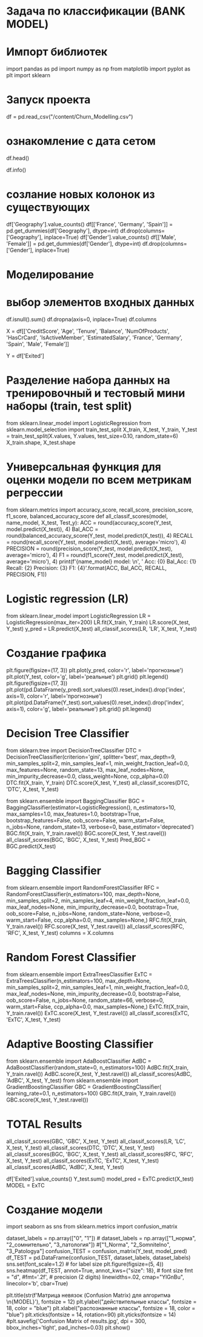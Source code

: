 # Задача по классификации (BANK MODEL)



# Импорт библиотек
import pandas as pd
import numpy as np
from matplotlib import pyplot as plt
import sklearn

# Запуск проекта
df = pd.read_csv("/content/Churn_Modelling.csv")

# ознакомление с дата сетом
df.head()

df.info()

# созлание новых колонок из существующих
df['Geography'].value_counts()
df[['France', 'Germany', 'Spain']] = pd.get_dummies(df['Geography'], dtype=int)
df.drop(columns=['Geography'], inplace=True)
df['Gender'].value_counts()
df[['Male', 'Female']] = pd.get_dummies(df['Gender'], dtype=int)
df.drop(columns=['Gender'], inplace=True)

# Моделирование
# выбор элементов входных данных
df.isnull().sum()
df.dropna(axis=0, inplace=True)
df.columns

X = df[['CreditScore', 'Age', 'Tenure',
       'Balance', 'NumOfProducts', 'HasCrCard', 'IsActiveMember',
       'EstimatedSalary', 'France', 'Germany', 'Spain', 'Male',
       'Female']]

Y = df['Exited']

# Разделение набора данных на тренировочный и тестовый мини наборы (train, test split)
from sklearn.linear_model import LogisticRegression
from sklearn.model_selection import train_test_split
X_train, X_test, Y_train, Y_test = train_test_split(X.values, Y.values, test_size=0.10, random_state=6)
X_train.shape, X_test.shape


# Универсальная функция для оценки модели по всем метрикам регрессии
from sklearn.metrics import accuracy_score, recall_score, precision_score, f1_score, balanced_accuracy_score
def all_classif_scores(model, name_model, X_test, Test_y):
    ACC = round(accuracy_score(Y_test, model.predict(X_test)), 4)
    Bal_ACC = round(balanced_accuracy_score(Y_test, model.predict(X_test)), 4)
    RECALL = round(recall_score(Y_test, model.predict(X_test), average='micro'), 4)
    PRECISION = round(precision_score(Y_test, model.predict(X_test), average='micro'), 4)
    F1 = round(f1_score(Y_test, model.predict(X_test), average='micro'), 4)
    print(f'{name_model} model: \n', '      Acc: {0}     Bal_Acc: {1}     Recall: {2}     Precision: {3}     F1: {4}'.format(ACC, Bal_ACC, RECALL, PRECISION, F1))

# Logistic regression (LR)
from sklearn.linear_model import LogisticRegression
LR = LogisticRegression(max_iter=200)
LR.fit(X_train, Y_train)
LR.score(X_test, Y_test)
y_pred = LR.predict(X_test)
all_classif_scores(LR, 'LR', X_test, Y_test)

# Создание графика
plt.figure(figsize=(17, 3))
plt.plot(y_pred, color='r', label='прогнозные')
plt.plot(Y_test, color='g', label='реальные')
plt.grid()
plt.legend()
plt.figure(figsize=(17, 3))
plt.plot(pd.DataFrame(y_pred).sort_values(0).reset_index().drop('index', axis=1), color='r', label='прогнозные')
plt.plot(pd.DataFrame(Y_test).sort_values(0).reset_index().drop('index', axis=1), color='g', label='реальные')
plt.grid()
plt.legend()


# Decision Tree Classifier
from sklearn.tree import DecisionTreeClassifier
DTC = DecisionTreeClassifier(criterion='gini',
                             splitter='best',
                             max_depth=9,
                             min_samples_split=2,
                             min_samples_leaf=1,
                             min_weight_fraction_leaf=0.0,
                             max_features=None,
                             random_state=13,
                             max_leaf_nodes=None,
                             min_impurity_decrease=0.0,
                             class_weight=None,
                             ccp_alpha=0.0)
DTC.fit(X_train, Y_train)
DTC.score(X_test, Y_test)
all_classif_scores(DTC, 'DTC', X_test, Y_test)


from sklearn.ensemble import BaggingClassifier
BGC = BaggingClassifier(estimator=LogisticRegression(),
                        n_estimators=10,
                        max_samples=1.0,
                        max_features=1.0,
                        bootstrap=True,
                        bootstrap_features=False,
                        oob_score=False,
                        warm_start=False,
                        n_jobs=None,
                        random_state=13,
                        verbose=0,
                        base_estimator='deprecated')
BGC.fit(X_train, Y_train.ravel())
BGC.score(X_test, Y_test.ravel())
all_classif_scores(BGC, 'BGC', X_test, Y_test)
Pred_BGC = BGC.predict(X_test)

# Bagging Classifier
from sklearn.ensemble import RandomForestClassifier
RFC = RandomForestClassifier(n_estimators=100,
                            max_depth=None,
                            min_samples_split=2,
                            min_samples_leaf=4,
                            min_weight_fraction_leaf=0.0,
                            max_leaf_nodes=None,
                            min_impurity_decrease=0.0,
                            bootstrap=True,
                            oob_score=False,
                            n_jobs=None,
                            random_state=None,
                            verbose=0,
                            warm_start=False,
                            ccp_alpha=0.0,
                            max_samples=None,)
RFC.fit(X_train, Y_train.ravel())
RFC.score(X_test, Y_test.ravel())
all_classif_scores(RFC, 'RFC', X_test, Y_test)
columns = X.columns


# Random Forest Classifier
from sklearn.ensemble import ExtraTreesClassifier
ExTC = ExtraTreesClassifier(n_estimators=100,
                            max_depth=None,
                            min_samples_split=2,
                            min_samples_leaf=1,
                            min_weight_fraction_leaf=0.0,
                            max_leaf_nodes=None,
                            min_impurity_decrease=0.0,
                            bootstrap=False,
                            oob_score=False,
                            n_jobs=None,
                            random_state=66,
                            verbose=0,
                            warm_start=False,
                            ccp_alpha=0.0,
                            max_samples=None,)
ExTC.fit(X_train, Y_train.ravel())
ExTC.score(X_test, Y_test.ravel())
all_classif_scores(ExTC, 'ExTC', X_test, Y_test)

# Adaptive Boosting Classifier
from sklearn.ensemble import AdaBoostClassifier
AdBC = AdaBoostClassifier(random_state=0, n_estimators=100)
AdBC.fit(X_train, Y_train.ravel())
AdBC.score(X_test, Y_test.ravel())
all_classif_scores(AdBC, 'AdBC', X_test, Y_test)
from sklearn.ensemble import GradientBoostingClassifier
GBC = GradientBoostingClassifier(
                                learning_rate=0.1,
                                n_estimators=100)
GBC.fit(X_train, Y_train.ravel())
GBC.score(X_test, Y_test.ravel())


# TOTAL Results
all_classif_scores(GBC, 'GBC', X_test, Y_test)
all_classif_scores(LR, 'LC', X_test, Y_test)
all_classif_scores(DTC, 'DTC', X_test, Y_test)
all_classif_scores(BGC, 'BGC', X_test, Y_test)
all_classif_scores(RFC, 'RFC', X_test, Y_test)
all_classif_scores(ExTC, 'ExTC', X_test, Y_test)
all_classif_scores(AdBC, 'AdBC', X_test, Y_test)


df['Exited'].value_counts()
Y_test.sum()
model_pred = ExTC.predict(X_test)
MODEL = ExTC

# Создание модели
import seaborn as sns
from sklearn.metrics import confusion_matrix

dataset_labels = np.array(["0", "1"])   # dataset_labels = np.array(["1_норма", "2_сомнительно", "3_патология"])          #["1_Norma", "2_Somnitelno", "3_Patologya"]
confusion_TEST = confusion_matrix(Y_test, model_pred)
df_TEST = pd.DataFrame(confusion_TEST,
                      dataset_labels,
                      dataset_labels)
sns.set(font_scale=1.2)                    # for label size
plt.figure(figsize=(5, 4))
sns.heatmap(df_TEST,
            annot=True,
            annot_kws={"size": 18},       # font size
            fmt = "d",
            #fmt='.2f',                   # precision (2 digits)
            linewidths=.02,
            cmap="YlGnBu",
            linecolor='b',
            cbar=True)

plt.title(str(f'Матрица невязок (Confusion Matrix) для алгоритма \n{MODEL}'), fontsize = 12)
plt.ylabel("действительные классы", fontsize = 18, color = "blue")
plt.xlabel("распознанные классы", fontsize = 18, color = "blue")
plt.xticks(fontsize = 14, rotation=90)
plt.yticks(fontsize = 14)
#plt.savefig('Confusion Matrix of results.jpg', dpi = 300, bbox_inches='tight', pad_inches=0.03)
plt.show()
